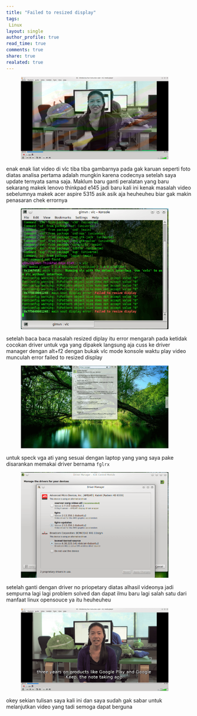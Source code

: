 ```yaml
---
title: "Failed to resized display"
tags:
 Linux
layout: single
author_profile: true
read_time: true
comments: true
share: true
realated: true
---
```


<figure style="width: 400px" class="align-center">
<img src="/images/drivereroorvlc.png">
<figcaption></figcaption>
</figure> 
enak enak liat video di vlc tiba tiba gambarnya pada gak karuan seperti foto diatas analisa pertama adalah mungkin karena codecnya setelah saya update ternyata sama saja. Maklum baru ganti peralatan yang baru sekarang makek lenovo thinkpad e145 jadi baru kali ini kenak masalah video sebelumnya makek acer aspire 5315 asik asik aja heuheuheu biar gak makin penasaran chek errornya

<figure style="width: 400px" class="align-center">
<img src="/images/drivervlc_konsole.png">
<figcaption></figcaption>
</figure> 
setelah baca baca masalah resized diplay itu error mengarah pada ketidak cocokan driver untuk vga yang dipakek langsung aja cuss ke driver manager dengan alt+f2 
dengan bukak vlc mode konsole waktu play video munculah error failed to resized display 
<figure style="width: 400px" class="align-center">
<img src="/images/drivermanager.png">
<figcaption></figcaption>
</figure> 

untuk speck vga ati yang sesuai dengan laptop yang yang saya pake disarankan memakai driver bernama `fglrx`  
<figure style="width: 400px" class="align-center">
<img src="/images/drivermanager1.png">
<figcaption></figcaption>
</figure> 
setelah ganti dengan driver no priopetary diatas alhasil videonya jadi sempurna lagi lagi problem solved dan dapat ilmu baru lagi salah satu dari manfaat linux opensouce ya itu heuheuheu

<figure style="width: 400px" class="align-center">
<img src="/images/solved.png">
<figcaption></figcaption>
</figure> 
okey sekian tulisan saya kali ini dan saya sudah gak sabar untuk melanjutkan video yang tadi semoga dapat berguna
